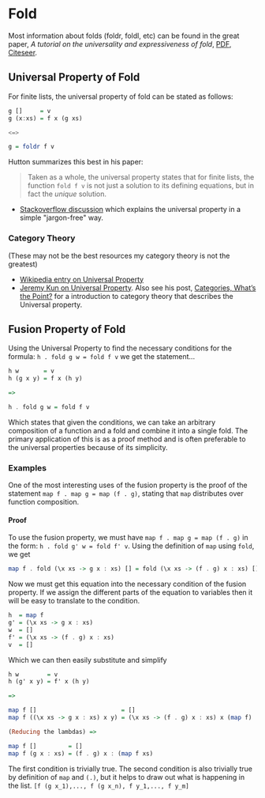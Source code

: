 # Fold

Most information about folds (foldr, foldl, etc) can be found in the great paper, _A tutorial on the universality and
expressiveness of fold_, [PDF](http://www.cs.nott.ac.uk/~gmh/fold.pdf), [Citeseer](http://citeseerx.ist.psu.edu/viewdoc/summary?doi=10.1.1.34.1618).

## Universal Property of Fold
For finite lists, the universal property of fold can be stated as follows:
```haskell
g []     = v
g (x:xs) = f x (g xs)

<=>

g = foldr f v
```
Hutton summarizes this best in his paper:
> Taken as a whole, the universal property states that for finite lists, the function `fold f v` is not just a solution to its defining equations, but in fact the _unique_ solution.

* [Stackoverflow discussion](http://stackoverflow.com/questions/841696/please-explain-in-the-simplest-most-jargon-free-english-possible-the-universa) which explains the universal property in a simple "jargon-free" way.

### Category Theory
(These may not be the best resources my category theory is not the greatest)
* [Wikipedia entry on Universal Property](http://en.wikipedia.org/wiki/Universal_property)
* [Jeremy Kun on Universal Property](http://jeremykun.com/2013/09/30/the-universal-properties-of-map-fold-and-filter/). Also see his post, [Categories, What’s the Point?](http://jeremykun.com/2013/04/16/categories-whats-the-point/) for a introduction to category theory that describes the Universal property.


## Fusion Property of Fold
Using the Universal Property to find the necessary conditions for the formula: `h . fold g w = fold f v` we get the statement...
```haskell
h w       = v
h (g x y) = f x (h y)

=>

h . fold g w = fold f v
```
Which states that given the conditions, we can take an arbitrary composition of a function and a fold and combine it into a single fold. The primary application of this is as a proof method and is often preferable to the universal properties because of its simplicity.

### Examples
One of the most interesting uses of the fusion property is the proof of the statement `map f . map g = map (f . g)`, stating that `map` distributes over function composition.

#### Proof
To use the fusion property, we must have `map f . map g = map (f . g)` in the form: `h . fold g' w = fold f' v`. Using the definition of `map` using `fold`, we get
```haskell
map f . fold (\x xs -> g x : xs) [] = fold (\x xs -> (f . g) x : xs) []
```
Now we must get this equation into the necessary condition of the fusion property. If we assign the different parts of the equation to variables then it will be easy to translate to the condition.
```haskell
h  = map f
g' = (\x xs -> g x : xs)
w  = []
f' = (\x xs -> (f . g) x : xs)
v  = []
```
Which we can then easily substitute and simplify
```haskell
h w        = v
h (g' x y) = f' x (h y)

=>

map f []                        = []
map f ((\x xs -> g x : xs) x y) = (\x xs -> (f . g) x : xs) x (map f)

(Reducing the lambdas) =>

map f []         = []
map f (g x : xs) = (f . g) x : (map f xs)
```
The first condition is trivially true. The second condition is also trivially true by definition of `map` and `(.)`, but it helps to draw out what is happening in the list. `[f (g x_1),..., f (g x_n), f y_1,..., f y_m]`
